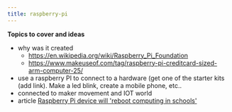 ```yaml
---
title: raspberry-pi
---
```



**Topics to cover and ideas**

 - why was it created
    - https://en.wikipedia.org/wiki/Raspberry_Pi_Foundation
    - https://www.makeuseof.com/tag/raspberry-pi-creditcard-sized-arm-computer-25/
 - use a raspberry PI to connect to a hardware (get one of the starter kits (add link). Make a led blink, create a mobile phone, etc..
 - connected to maker movement and IOT world
 - article [Raspberry Pi device will 'reboot computing in schools'](https://www.theguardian.com/education/2012/jan/09/raspberry-pi-computer-revolutionise-computing-schools)